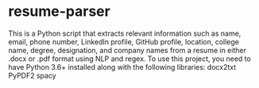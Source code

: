 # resume-parser

This is a Python script that extracts relevant information such as name, email, phone number, LinkedIn profile, GitHub profile, location, college name, degree, designation, and company names from a resume in either .docx or .pdf format using NLP and regex.
To use this project, you need to have Python 3.6+ installed along with the following libraries:
  docx2txt
  PyPDF2
  spacy
